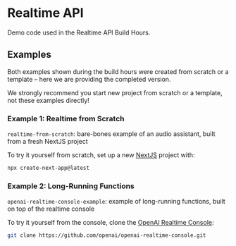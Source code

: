 # Realtime API

Demo code used in the Realtime API Build Hours.

## Examples

Both examples shown during the build hours were created from scratch or a template – here we are providing the completed version.

We strongly recommend you start new project from scratch or a template, not these examples directly!

### Example 1: Realtime from Scratch

`realtime-from-scratch`: bare-bones example of an audio assistant, built from a fresh NextJS project

To try it yourself from scratch, set up a new [NextJS](https://nextjs.org/docs) project with:

```bash
npx create-next-app@latest
```

### Example 2: Long-Running Functions

`openai-realtime-console-example`: example of long-running functions, built on top of the realtime console

To try it yourself from the console, clone the [OpenAI Realtime Console](https://github.com/openai/openai-realtime-console):

```bash
git clone https://github.com/openai/openai-realtime-console.git
```
